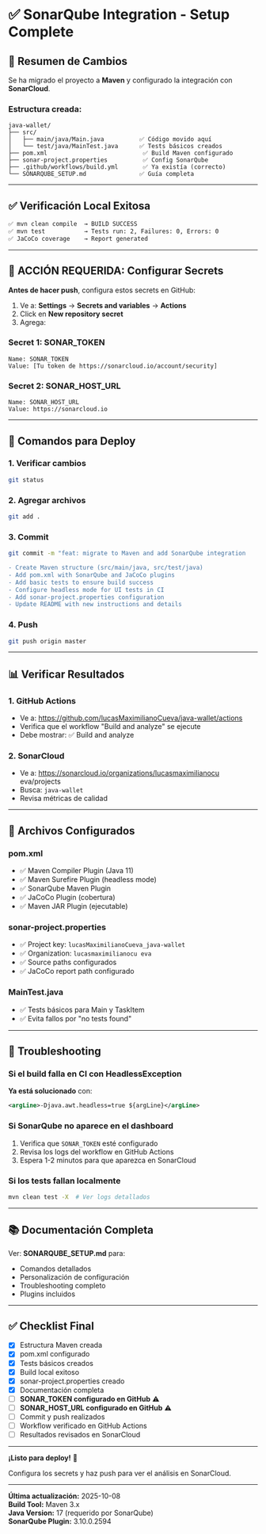 # ✅ SonarQube Integration - Setup Complete

## 🎯 Resumen de Cambios

Se ha migrado el proyecto a **Maven** y configurado la integración con **SonarCloud**.

### Estructura creada:
```
java-wallet/
├── src/
│   ├── main/java/Main.java          ✅ Código movido aquí
│   └── test/java/MainTest.java      ✅ Tests básicos creados
├── pom.xml                           ✅ Build Maven configurado
├── sonar-project.properties          ✅ Config SonarQube
├── .github/workflows/build.yml       ✅ Ya existía (correcto)
└── SONARQUBE_SETUP.md               ✅ Guía completa
```

---

## ✅ Verificación Local Exitosa

```bash
✅ mvn clean compile  → BUILD SUCCESS
✅ mvn test           → Tests run: 2, Failures: 0, Errors: 0
✅ JaCoCo coverage    → Report generated
```

---

## 🔑 ACCIÓN REQUERIDA: Configurar Secrets

**Antes de hacer push**, configura estos secrets en GitHub:

1. Ve a: **Settings** → **Secrets and variables** → **Actions**
2. Click en **New repository secret**
3. Agrega:

### Secret 1: SONAR_TOKEN
```
Name: SONAR_TOKEN
Value: [Tu token de https://sonarcloud.io/account/security]
```

### Secret 2: SONAR_HOST_URL
```
Name: SONAR_HOST_URL
Value: https://sonarcloud.io
```

---

## 🚀 Comandos para Deploy

### 1. Verificar cambios
```bash
git status
```

### 2. Agregar archivos
```bash
git add .
```

### 3. Commit
```bash
git commit -m "feat: migrate to Maven and add SonarQube integration

- Create Maven structure (src/main/java, src/test/java)
- Add pom.xml with SonarQube and JaCoCo plugins
- Add basic tests to ensure build success
- Configure headless mode for UI tests in CI
- Add sonar-project.properties configuration
- Update README with new instructions and details
```

### 4. Push
```bash
git push origin master
```

---

## 📊 Verificar Resultados

### 1. GitHub Actions
- Ve a: https://github.com/lucasMaximilianoCueva/java-wallet/actions
- Verifica que el workflow "Build and analyze" se ejecute
- Debe mostrar: ✅ Build and analyze

### 2. SonarCloud
- Ve a: https://sonarcloud.io/organizations/lucasmaximilianocu eva/projects
- Busca: `java-wallet`
- Revisa métricas de calidad

---

## 📝 Archivos Configurados

### pom.xml
- ✅ Maven Compiler Plugin (Java 11)
- ✅ Maven Surefire Plugin (headless mode)
- ✅ SonarQube Maven Plugin
- ✅ JaCoCo Plugin (cobertura)
- ✅ Maven JAR Plugin (ejecutable)

### sonar-project.properties
- ✅ Project key: `lucasMaximilianoCueva_java-wallet`
- ✅ Organization: `lucasmaximilianocu eva`
- ✅ Source paths configurados
- ✅ JaCoCo report path configurado

### MainTest.java
- ✅ Tests básicos para Main y TaskItem
- ✅ Evita fallos por "no tests found"

---

## 🐛 Troubleshooting

### Si el build falla en CI con HeadlessException
**Ya está solucionado** con:
```xml
<argLine>-Djava.awt.headless=true ${argLine}</argLine>
```

### Si SonarQube no aparece en el dashboard
1. Verifica que `SONAR_TOKEN` esté configurado
2. Revisa los logs del workflow en GitHub Actions
3. Espera 1-2 minutos para que aparezca en SonarCloud

### Si los tests fallan localmente
```bash
mvn clean test -X  # Ver logs detallados
```

---

## 📚 Documentación Completa

Ver: **SONARQUBE_SETUP.md** para:
- Comandos detallados
- Personalización de configuración
- Troubleshooting completo
- Plugins incluidos

---

## ✅ Checklist Final

- [x] Estructura Maven creada
- [x] pom.xml configurado
- [x] Tests básicos creados
- [x] Build local exitoso
- [x] sonar-project.properties creado
- [x] Documentación completa
- [ ] **SONAR_TOKEN configurado en GitHub** ⚠️
- [ ] **SONAR_HOST_URL configurado en GitHub** ⚠️
- [ ] Commit y push realizados
- [ ] Workflow verificado en GitHub Actions
- [ ] Resultados revisados en SonarCloud

---

**¡Listo para deploy!** 🚀

Configura los secrets y haz push para ver el análisis en SonarCloud.

---

**Última actualización:** 2025-10-08  
**Build Tool:** Maven 3.x  
**Java Version:** 17 (requerido por SonarQube)  
**SonarQube Plugin:** 3.10.0.2594
